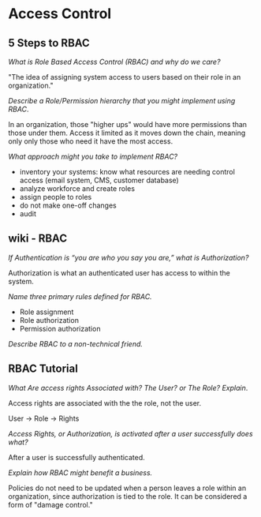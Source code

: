 # Access Control

## 5 Steps to RBAC

*What is Role Based Access Control (RBAC) and why do we care?*

"The idea of assigning system access to users based on their role in an organization." 

*Describe a Role/Permission hierarchy that you might implement using RBAC*.

In an organization, those "higher ups" would have more permissions than those under them. Access it limited as it moves down the chain, meaning only only those who need it have the most access.

*What approach might you take to implement RBAC?*

- inventory your systems: know what resources are needing control access (email system, CMS, customer database)
- analyze workforce and create roles
- assign people to roles
- do not make one-off changes
- audit

## wiki - RBAC

*If Authentication is “you are who you say you are,” what is Authorization?*

Authorization is what an authenticated user has access to within the system.

*Name three primary rules defined for RBAC.*

- Role assignment
- Role authorization
- Permission authorization

*Describe RBAC to a non-technical friend.*

## RBAC Tutorial

*What Are access rights Associated with? The User? or The Role? Explain*.

Access rights are associated with the the role, not the user.

User -> Role -> Rights

*Access Rights, or Authorization, is activated after a user successfully does what?*

After a user is successfully authenticated.

*Explain how RBAC might benefit a business.*

Policies do not need to be updated when a person leaves a role within an organization, since authorization is tied to the role. It can be considered a form of "damage control." 